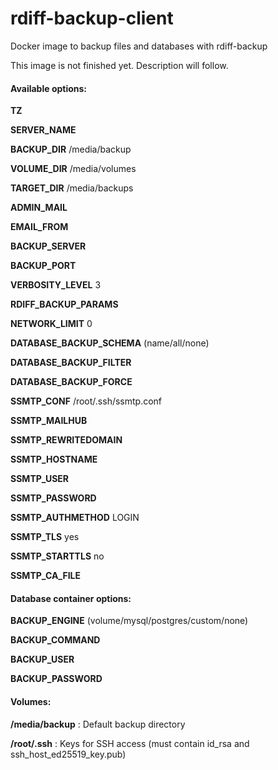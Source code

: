 # rdiff-backup-client

Docker image to backup files and databases with rdiff-backup

This image is not finished yet. Description will follow.

#### Available options: 

**TZ**

**SERVER_NAME**

**BACKUP_DIR** /media/backup

**VOLUME_DIR** /media/volumes

**TARGET_DIR** /media/backups


**ADMIN_MAIL**

**EMAIL_FROM**


**BACKUP_SERVER**

**BACKUP_PORT**

**VERBOSITY_LEVEL** 3

**RDIFF_BACKUP_PARAMS**

**NETWORK_LIMIT** 0


**DATABASE_BACKUP_SCHEMA** (name/all/none)

**DATABASE_BACKUP_FILTER**

**DATABASE_BACKUP_FORCE**


**SSMTP_CONF** /root/.ssh/ssmtp.conf

**SSMTP_MAILHUB**

**SSMTP_REWRITEDOMAIN**

**SSMTP_HOSTNAME**

**SSMTP_USER**

**SSMTP_PASSWORD**

**SSMTP_AUTHMETHOD** LOGIN

**SSMTP_TLS** yes

**SSMTP_STARTTLS** no

**SSMTP_CA_FILE**


#### Database container options: 

**BACKUP_ENGINE** (volume/mysql/postgres/custom/none)

**BACKUP_COMMAND**

**BACKUP_USER**

**BACKUP_PASSWORD**


#### Volumes:

**/media/backup** : Default backup directory

**/root/.ssh** : Keys for SSH access (must contain id_rsa and ssh_host_ed25519_key.pub)